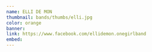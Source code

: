 ```yaml
---
name: ELLI DE MON
thumbnail: bands/thumbs/elli.jpg
color: orange
banner:
link: https://www.facebook.com/ellidemon.onegirlband
embed:
---
```

